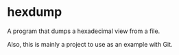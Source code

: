 # hexdump
A program that dumps a hexadecimal view from a file.

Also, this is mainly a project to use as an example with Git.
